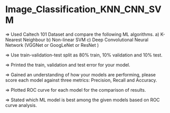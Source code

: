 # Image_Classification_KNN_CNN_SVM

=> Used Caltech 101 Dataset and compare the following ML algorithms.
a) K-Nearest Neighbour
b) Non-linear SVM
c) Deep Convolutional Neural Network (VGGNet or GoogLeNet or ResNet )

=> Use train-validation-test split as 80% train, 10% validation and 10% test.

 => Printed the train, validation and test error for your model.

=> Gained an understanding of how your models are performing, please score each
model against three metrics: Precision, Recall and Accuracy.

=> Plotted ROC curve for each model for the comparison of results.
 
=> Stated which ML model is best among the given models based on ROC curve analysis.
